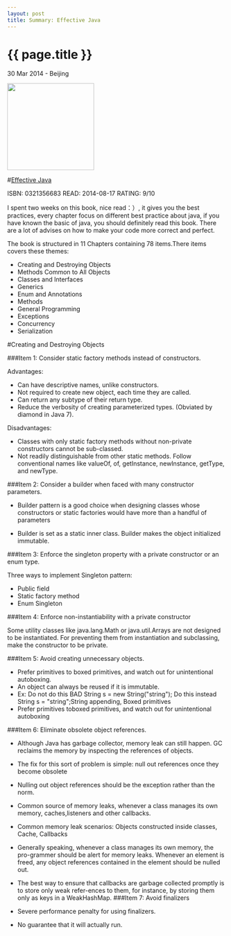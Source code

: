 ```yaml
---
layout: post
title: Summary: Effective Java
---
```


{{ page.title }}
================

<p class="meta">30 Mar 2014 - Beijing</p>

<img src="http://ecx.images-amazon.com/images/I/51Om5Z2IiML._BO2,204,203,200_PIsitb-sticker-arrow-click,TopRight,35,-76_AA300_SH20_OU01_.jpg" width="200" />

#[Effective Java](http://www.amazon.com/Effective-Java-Edition-Joshua-Bloch/dp/0321356683/ref=sr_1_1?ie=UTF8&qid=1395706824&sr=8-1&keywords=effective+java)


ISBN: 0321356683 READ: 2014-08-17 RATING: 9/10


I spent two weeks on this book, nice read：）, it gives you the best practices, every chapter focus on
different best practice about java, if you have known the basic of java, you should definitely read this book. There are
a lot of advises on how to make your code more correct and perfect.

The book is structured in 11 Chapters containing 78 items.There items covers these themes:

- Creating and Destroying Objects
- Methods Common to All Objects
- Classes and Interfaces
- Generics
- Enum and Annotations
- Methods
- General Programming
- Exceptions
- Concurrency
- Serialization


#Creating and Destroying Objects

###Item 1:  Consider static factory methods instead of constructors.

Advantages:

- Can have descriptive names, unlike constructors.
- Not required to create new object, each time they are called.
- Can return any subtype of their return type.
- Reduce the verbosity of creating parameterized types. (Obviated by diamond in Java 7).

Disadvantages:

- Classes with only static factory methods without non-private constructors cannot be sub-classed.
- Not readily distinguishable from other static methods.  Follow conventional names like valueOf, of, getInstance, newInstance, getType, and newType.

###Item 2:  Consider a builder when faced with many constructor parameters.

- Builder pattern is a good choice when designing classes whose constructors or static factories would have more than a handful of parameters

- Builder is set as a static inner class. Builder makes the object initialized immutable.


###Item 3:  Enforce the singleton property with a private constructor or an enum type.

Three ways to implement Singleton pattern:

- Public field
- Static factory method
- Enum Singleton

###Item 4:  Enforce non-instantiability with a private constructor

Some utility classes like java.lang.Math or java.util.Arrays are not designed to be instantiated. For preventing them from instantiation and subclassing, make the constructor to be private.

###Item 5:  Avoid creating unnecessary objects.

- Prefer primitives to boxed primitives, and watch out for unintentional autoboxing.
- An object can always be reused if it is immutable.
- Ex: Do not do this BAD String s = new String("string"); Do
this instead String s = "string";String appending, Boxed primitives
- Prefer primitives toboxed primitives, and watch out for unintentional autoboxing

###Item 6:  Eliminate obsolete object references.

- Although Java has garbage collector, memory leak can still happen. GC reclaims the memory by inspecting the references of objects.
- The fix for this sort of problem is simple: null out references once they become obsolete
- Nulling out object references should be the exception rather than the norm.
- Common source of memory leaks, whenever a class manages its
own memory, caches,listeners and other callbacks.
- Common memory leak scenarios: Objects constructed inside classes, Cache, Callbacks
- Generally speaking, whenever a class manages its own memory, the pro-grammer should be alert for memory leaks. Whenever an element is freed, any object references contained in the element should be nulled out.
- The best way to ensure that callbacks are garbage collected promptly is to store only weak refer-ences to them, for instance, by storing them only as keys in a WeakHashMap.
###Item 7:  Avoid finalizers

- Severe performance penalty for using finalizers.
- No guarantee that it will actually run.

<!--

#Methods Common to All Objects
--------------

###Item 8:  Obey the general contract when overriding equals.

Conditions do not need overriding equals():

- Instances are distinguished by reference.
- Equals() defined in superclass works.
- You do not care the equals() function.


Contract when overriding equals():

- Use the == operator to check if the argument is a reference to this object.
Use the instanceof operator to check if the argument has the correct type.
- Reflexivee (x.equals(x) ==true), Symmetric (x.equals(y)==y.equals(x)), Transitivee (x==y,y==z then
x==z), Consistent(x !=null x.equals(null)==false).
- Notice the @Override annotation.

###Item 9:  Always override hashCode when you override equals.

- Whenever invoked in the same run, must return the same integer
provided no information used in equals is modified

###Item 10:  Always override toString.

- Return all of the interesting information contained in the object.

###Item 11:  Override clone judiciously.

###Item 12:  Consider implementing Comparable.

- If you override the clone() method in a nonfinal class, you should return an object obtained by invoking super.clone()
- Never make the client do anything the library can do for the client.


#Classes and Interfaces
--------------

###Item 13:  Minimize the accessibility of classes and interfaces.

- Make each class or member as inaccessible as possible.
- Don't provide any methods that modify the objects state.
- Make all fields final.
- Make all fields private.
- Top level Classes and interfaces have only two possible levels
package-private and public
- Members can be private,package-private (default) ,protected,public


###Item 14:  In public classes, use accessor methods not public fields.

- Exception to this rule is, if a class is package private or is a private
nested class, you could expose its data fields

###Item 15:  Minimize mutability.

- Do not have a public static final array of things (cause it is not immutable).In general make sure public static final fields are immutable
- Immutable objects are inherently thread-safe; they require no synchronization
- Classes should be immutable unless there is a very good reason to make them mutable
- If a class cannot be made immutable, limit its mutability as much as possible
- Make every field final unless there is a compelling reason to make it nonfinal


###Item 16:  Favor composition over inheritance.

- Inheritance violates encapsulation, subclass depend on internals of
super class.Use composition and forwarding instead
- Inheritance is appropriate only in circumstances where the subclass really is a subtype of the superclass.

###Item 17: Design and document for inheritance or else prohibit it

- You must test your class by writing subclasses before you release it,
this will make it obvious what methods need to be private and
protected.
- The only way to test a class designed for inheritance is to write at least three subclasses and test.
- Constructors (as well as clone and readObject) methods must not invoke overridable methods.
- Prohibit subclassing in classes that are not designed and documented to be safely subclassed by “final” or making the constructor “private”.

###Item 18: Prefer interfaces to abstract classes

- Interfaces are usually the best way to implement a type.

*Advantages:

- Existing classes can easily be retrofitted to implement a new interface.
- Interfaces are ideal for defining mixins.  Mixin is a type that a class can implement in addition to its primary type to show that it can provide additional behaviour.
- Interfaces allow the construction of non-hierarchial type frameworks.  If you use abstract classes, you risk a combinatorial explosion of classes to take care of each choice.
- Interfaces enable safe, powerful functionality enhancements via the wrapper class idiom.

- Abstract classes have one advantage over interfaces in that they are easier to evolve.  In general, once an interface is published, it is not possible to change it any more.

###Item 19: Use interfaces only to define types

###Item 20: Prefer class hierarchies to tagged classes

- Tagged classes are cluttered with tag fields, and switch statements, messing the encapsulation and  being prone to run-time errors.
- Tagged classes are verbose, error-prone, and inefficient.
- Tagged class should be abandoned and replaced by abstract classes.

###Item 21: Use function objects to represent strategies

###Item 22: Favor static member classes over nonstatic

- Four kinds of nested classes: static member classes, nonstatic member classes, anonymous classes, and local classe.
- A nested class should only exist to serve its enclosing class.


#Generics
--------------

###Item 23: Don’t use raw types in new code

###Item 24: Eliminate unchecked warnings

* Eliminate every unchecked exception that you can and only after
you prove that the code that provoked warning is type-safe
suppress the warning with a @SuppressWarnings("unchecked")
annotation.

* Always use the @SuppressWarnings annotation on the smallest scope possible.

* Every time you use an @SuppressWarnings("unchecked") - annotation, add a comment saying why its safe to do so.


###Item 25: Prefer lists to arrays

* Arrays are covariant and reifiable. Generics are invariant and erased in run-time.

* Arrays enforce their type at runtime, generics enforce their type only at compile time.

* Generics enforce their type constraints only at compile time and discard (or erase) their element type information at runtime.

* Arrays and generics don't mix well since they have very different type rules.


###Item 26: Favor generic types

###Item 27: Favor generic methods

###Item 28: Use bounded wildcards to increase API flexibility

#Enums and Annotations
--------------

###Item 30: Use enums instead of int constants.

###Item 31:  Use instance fields instead of ordinals.

###Item 32:  Use EnumSet instead of bit fields.

###Item 33:  Use EnumMap instead of ordinal indexing.

###Item 34:  Emulate extensible enums with interfaces.

###Item 35:  Prefer annotations to naming patterns.

###Item 36: Consistently use the override annotation.

###Item 37:  Use marker interfaces to define types.

#Methods
--------------

###Item 38: Check parameters for validity.

###Item 39: Make defensive copies when needed.

###Item 40: Design method signatures carefully.

###Item 41:  Use overloading judiciously.

###Item 42:  Use varargs judiciously.

###Item 43: Return empty arrays or collections, not nulls.

###Item 44: Write doc comments for all exposed API elements.

* Use @param, @return and @throws tags.  You can use HTML tags in your comment.

* Use @code instead of <code> because it eliminates the need to escape HTML metacharacters.

* The first sentence of each doc comment becomes the summary description of the element. No two members or constructors should have the same summary description.

* When documenting a generic type or method, be sure to document all type parameters.

* When documenting an enum type, be sure to document the constants as well as the type and all public methods.

* When documenting an annotation type, be sure to document any members as well as the type itself.

#General Programming
--------------

###Item 45: Minimize the scope of local variables

* The most powerful technique for minimizing the scope of a local variable is to declare it where it is first used.

* Prefer for loop to whie loops.

* Keep methods small and focused.


###Item 46: Prefer for-each loops to traditional for loops


###Item 47: Know and use the libraries

###Item 48: Avoid float and double if exact answers are required

* Use BigDecimal, it gives you full control over rounding.


###Item 49: Prefer primitive types to boxed primitives

* Applying the == operator to boxed primitives is almost always wrong.

* There are three differences between the primitives and the boxed primitives.

> 1).Primitives only have their values, boxed primitives have their identities distinct from values.

> 2).Boxed primitive have only non-functional value - null.

> 3).Primitives are generally time and space efficient as compared to boxed primitives.


###Item 50: Avoid strings where other types are more appropriate

* Using string concatenation operator repeatedly to concatenate n
strings requires time quadratic in n use StringBuilder instead.

* Strings are more cumbersome, less flexible, slower and error-prone than other types, if they are used inappropriately.  Do not use strings in place of primitive types, enums and aggregate types.

###Item 51: Beware the performance of string concatenation

###Item 52: Refer to objects by their interfaces

* If appropriate interface types exist, then parameters, return values, variables, and fields should all be declared using interface types.

* It is entirely appropriate to refer to an object by a class rather than aninterface if no appropriate interface exists.

###Item 53: Prefer interfaces to reflection

###Item 54: Use native methods judiciously

* Objects should not be accessed reflectively in normal applications at runtime. Reflection uses verbose code and does not perform well.

* It is rarely advisable to use native methods for improved performance.


###Item 55: Optimize judiciously

* Strive to write good programs rather than fast ones.

* Strive to avoid design decisions that would limit performance

* It is a very bad idea to warp an API to achieve good performance.



###Item 56: Adhere to generally accepted naming conventions

See [Java Language Specification,Chapter 6. Names](http://docs.oracle.com/javase/specs/jls/se8/html/jls-6.html#jls-6.7)

#Exceptions
--------------

###Item 57:  Use exceptions only for exceptional conditions.

###Item 58: Use checked exceptions for recoverable conditions and runtime exceptions for programming errors.

###Item 59: Avoid unnecessary use of checked exceptions.

###Item 60: Favor the use of standard exceptions.

* Use IllegalArgumentException when you are passed an argument whose value is inappropriate.  

* Use IllegalStateException when you the caller attempted to use an object before it was properly initialized.

* Use a NullPointerException when a caller passes null for a parameter for which null values are prohibited.  

* Use IndexOutOfBoundsException on receiving an out-of-range value for a parameter representing an index into a sequence.

* Use ConcurrentModificationException if an object designed for use b a single thread (or with external synchronization) is being concurrently modified.  

* Use UnSupportedOperationException if an object does not support an attempted operation.

###Item 61 Throw exceptions appropriate to the abstraction.

###tem 62  Document all exceptions thrown by each method.

###Item 63 Include failure-capture information in detail messages.

###Item 64  Strive for failure atomicity.

###Item 65  Don't ignore exceptions.


#Concurrency
--------------

###Item 66:  Synchronize access to shared mutable data.

###Item 67:  Avoid excessive synchronization.

###Item 68:  Prefer executors and tasks to threads.

###Item 69:  Prefer concurrency utilities to wait and notify.

###Item 70:  Document thread safety.

###Item 71:  Use lazy initialization judiciously.

###Item 72:  Don't depend on the thread scheduler.

###Item 73:  Avoid thread groups.

#Serialization
--------------

###Item 74:  Implement Serializable judiciously.

###Item 75:  Consider using a custom serialized form.

###Item 76:  Write readObject methods defensively.

###Item 77:  For instance control, prefer enum types to readResolve.

###Item 78:  Consider serialization proxies instead of serialized instances.
-->
